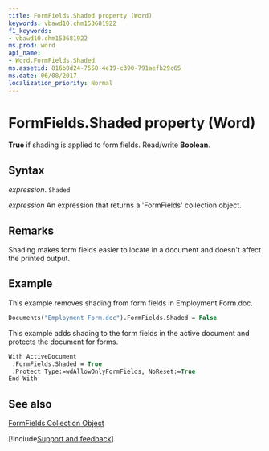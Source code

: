 ```yaml
---
title: FormFields.Shaded property (Word)
keywords: vbawd10.chm153681922
f1_keywords:
- vbawd10.chm153681922
ms.prod: word
api_name:
- Word.FormFields.Shaded
ms.assetid: 816b0d24-7558-4e19-c390-791aefb29c65
ms.date: 06/08/2017
localization_priority: Normal
---
```



# FormFields.Shaded property (Word)

 **True** if shading is applied to form fields. Read/write **Boolean**.


## Syntax

_expression_. `Shaded`

 _expression_ An expression that returns a 'FormFields' collection object.


## Remarks

Shading makes form fields easier to locate in a document and doesn't affect the printed output.


## Example

This example removes shading from form fields in Employment Form.doc.


```vb
Documents("Employment Form.doc").FormFields.Shaded = False
```

This example adds shading to the form fields in the active document and protects the document for forms.




```vb
With ActiveDocument 
 .FormFields.Shaded = True 
 .Protect Type:=wdAllowOnlyFormFields, NoReset:=True 
End With
```


## See also


[FormFields Collection Object](Word.formfields.md)

[!include[Support and feedback](~/includes/feedback-boilerplate.md)]